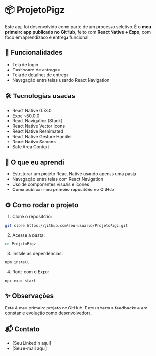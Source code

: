 # 📦 ProjetoPigz

Este app foi desenvolvido como parte de um processo seletivo. É o **meu primeiro app publicado no GitHub**, feito com **React Native + Expo**, com foco em aprendizado e entrega funcional.

## 🚀 Funcionalidades
- Tela de login
- Dashboard de entregas
- Tela de detalhes de entrega
- Navegação entre telas usando React Navigation

## 🛠️ Tecnologias usadas
- React Native 0.73.0
- Expo ~50.0.0
- React Navigation (Stack)
- React Native Vector Icons
- React Native Reanimated
- React Native Gesture Handler
- React Native Screens
- Safe Area Context

## 🧠 O que eu aprendi
- Estruturar um projeto React Native usando apenas uma pasta
- Navegação entre telas com React Navigation
- Uso de componentes visuais e ícones
- Como publicar meu primeiro repositório no GitHub

## ⚙️ Como rodar o projeto
1. Clone o repositório:
```bash
git clone https://github.com/seu-usuario/ProjetoPigz.git
```

2. Acesse a pasta:
```bash
cd ProjetoPigz
```

3. Instale as dependências:
```bash
npm install
```

4. Rode com o Expo:
```bash
npx expo start
```

## ✨ Observações
Este é meu primeiro projeto no GitHub. Estou aberta a feedbacks e em constante evolução como desenvolvedora.

## 📬 Contato
- [Seu LinkedIn aqui]
- [Seu e-mail aqui]
